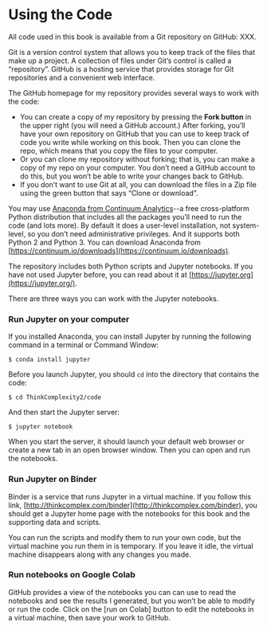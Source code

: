 # Using the Code

All code used in this book is available from a Git repository on GitHub: XXX.  

Git is a version control system that allows you to keep track of the files that make up a project. A collection of files under Git’s control is called a “repository”. GitHub is a hosting service that provides storage for Git repositories and a convenient web interface.

The GitHub homepage for my repository provides several ways to work with the code:

* You can create a copy of my repository by pressing the **Fork button** in the upper right \(you will need a GitHub account.\) After forking, you’ll have your own repository on GitHub that you can use to keep track of code you write while working on this book. Then you can clone the repo, which means that you copy the files to your computer.
* Or you can clone my repository without forking; that is, you can make a copy of my repo on your computer. You don’t need a GitHub account to do this, but you won’t be able to write your changes back to GitHub.
* If you don’t want to use Git at all, you can download the files in a Zip file using the green button that says “Clone or download”.

You may use [Anaconda from Continuum Analytics](https://www.anaconda.com/)--a free cross-platform Python distribution that includes all the packages you’ll need to run the code \(and lots more\). By default it does a user-level installation, not system-level, so you don’t need administrative privileges. And it supports both Python 2 and Python 3. You can download Anaconda from [https://continuum.io/downloads](https://continuum.io/downloads).

The repository includes both Python scripts and Jupyter notebooks. If you have not used Jupyter before, you can read about it at [https://jupyter.org](https://jupyter.org/).

There are three ways you can work with the Jupyter notebooks.

### Run Jupyter on your computer

If you installed Anaconda, you can install Jupyter by running the following command in a terminal or Command Window:

```text
$ conda install jupyter
```

Before you launch Jupyter, you should `cd` into the directory that contains the code:

```text
$ cd ThinkComplexity2/code
```

And then start the Jupyter server:

```text
$ jupyter notebook
```

When you start the server, it should launch your default web browser or create a new tab in an open browser window. Then you can open and run the notebooks.

### Run Jupyter on Binder

Binder is a service that runs Jupyter in a virtual machine. If you follow this link, [http://thinkcomplex.com/binder](http://thinkcomplex.com/binder), you should get a Jupyter home page with the notebooks for this book and the supporting data and scripts.

You can run the scripts and modify them to run your own code, but the virtual machine you run them in is temporary. If you leave it idle, the virtual machine disappears along with any changes you made. 

### Run notebooks on Google Colab

GitHub provides a view of the notebooks you can can use to read the notebooks and see the results I generated, but you won’t be able to modify or run the code. Click on the \[run on Colab\] button to edit the notebooks in a virtual machine, then save your work to GitHub. 



